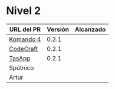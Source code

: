# Nivel 2

| URL del PR | Versión | Alcanzado |
|------------|---------|-----------|
| [Komando 4](https://github.com/Komando4ediae/komando4Project/pull/15)  |   0.2.1      |           |
| [CodeCraft](https://github.com/Codecr-ft/TurnoGen/pull/29)  |    0.2.1     |           |
| [TasApp](https://github.com/T-ASAPP/T-asapp/pull/33)     |0.2.1         |           |
| Spútnico   |         |           |
| Artur      |         |           |
